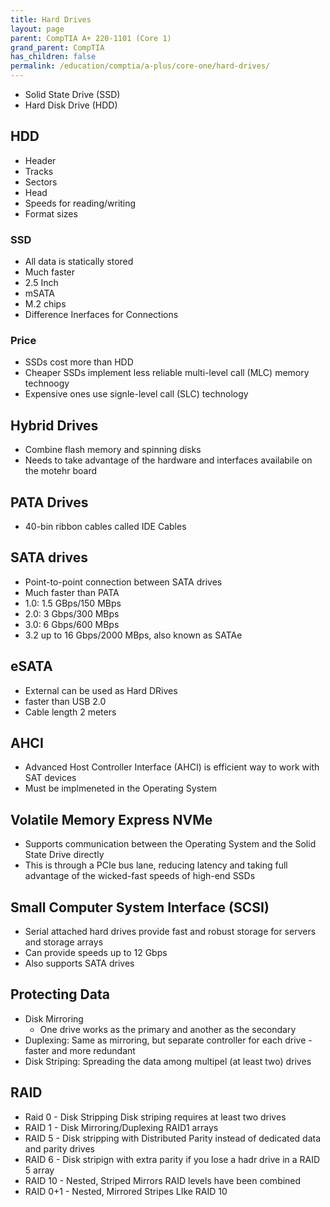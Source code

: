 ```yaml
---
title: Hard Drives
layout: page
parent: CompTIA A+ 220-1101 (Core 1)
grand_parent: CompTIA
has_children: false
permalink: /education/comptia/a-plus/core-one/hard-drives/
---
```


- Solid State Drive (SSD)
- Hard Disk Drive (HDD)

## HDD

- Header
- Tracks
- Sectors
- Head
- Speeds for reading/writing
- Format sizes

### SSD

- All data is statically stored
- Much faster
- 2.5 Inch
- mSATA
- M.2 chips
- Difference Inerfaces for Connections

### Price

- SSDs cost more than HDD
- Cheaper SSDs implement less reliable multi-level call (MLC) memory technoogy
- Expensive ones use signle-level call (SLC) technology

## Hybrid Drives

- Combine flash memory and spinning disks
- Needs to take advantage of the hardware and interfaces availabile on the motehr board

## PATA Drives

- 40-bin ribbon cables called IDE Cables

## SATA drives

- Point-to-point connection between SATA drives
- Much faster than PATA
- 1.0: 1.5 GBps/150 MBps
- 2.0: 3 Gbps/300 MBps
- 3.0: 6 Gbps/600 MBps
- 3.2 up to 16 Gbps/2000 MBps, also known as SATAe

## eSATA

- External can be used as Hard DRives
- faster than USB 2.0
- Cable length 2 meters

## AHCI

- Advanced Host Controller Interface (AHCI) is efficient way to work with SAT devices
- Must be implmeneted in the Operating System

## Volatile Memory Express NVMe

- Supports communication between the Operating System and the Solid State Drive directly
- This is through a PCIe bus lane, reducing latency and taking full advantage of the wicked-fast speeds of high-end SSDs

## Small Computer System Interface (SCSI)

- Serial attached hard drives provide fast and robust storage for servers and storage arrays
- Can provide speeds up to 12 Gbps
- Also supports SATA drives

## Protecting Data

- Disk Mirroring
  - One drive works as the primary and another as the secondary 
- Duplexing: Same as mirroring, but separate controller for each drive - faster and more redundant
- Disk Striping: Spreading the data among multipel (at least two) drives

## RAID

- Raid 0 - Disk Stripping Disk striping requires at least two drives
- RAID 1 - Disk Mirroring/Duplexing RAID1 arrays
- RAID 5 - Disk stripping with Distributed Parity instead of dedicated data and parity drives
- RAID 6 - Disk stripign with extra parity if you lose a hadr drive in a RAID 5 array
- RAID 10 - Nested, Striped Mirrors RAID levels have been combined
- RAID 0+1 - Nested, Mirrored Stripes LIke RAID 10
